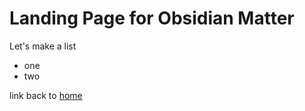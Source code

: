 # Landing Page for Obsidian Matter

Let's make a list
- one
- two

link back to [home](https://efemkay.github.io/)
